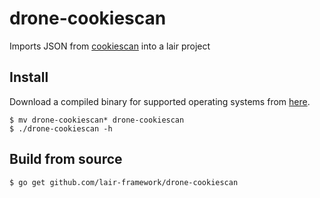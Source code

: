 # drone-cookiescan
Imports JSON from [cookiescan](https://github.com/tomsteele/cookiescan) into a lair project

## Install
Download a compiled binary for supported operating systems from [here](https://github.com/lair-framework/drone-cookiescan/releases/latest).

```
$ mv drone-cookiescan* drone-cookiescan
$ ./drone-cookiescan -h
```

## Build from source
```
$ go get github.com/lair-framework/drone-cookiescan
```
